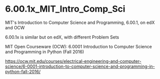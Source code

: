 # 6.00.1x_MIT_Intro_Comp_Sci
MIT's Introduction to Computer Science and Programming, 6.00.1, on edX and OCW

6.00.1x is similar but on edX, with different Problem Sets

MIT Open Courseware (OCW):
6.0001 Introduction to Computer Science 
and Programming in Python (Fall 2016)

https://ocw.mit.edu/courses/electrical-engineering-and-computer-science/6-0001-introduction-to-computer-science-and-programming-in-python-fall-2016/
